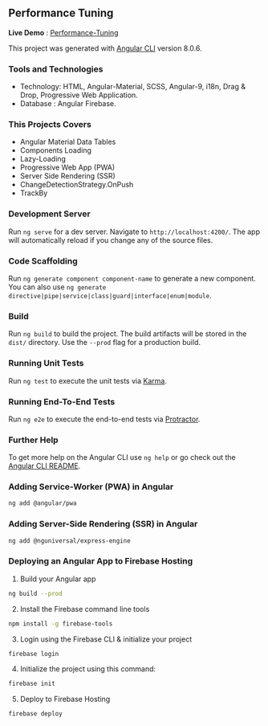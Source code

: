 ## Performance Tuning  

**Live Demo** : [Performance-Tuning](https://performance-tuning-3450d.firebaseapp.com)

This project was generated with [Angular CLI](https://github.com/angular/angular-cli) version 8.0.6.

### Tools and Technologies

- Technology: HTML, Angular-Material, SCSS, Angular-9, i18n, Drag & Drop, Progressive Web Application.
- Database : Angular Firebase.

### This Projects Covers

- Angular Material Data Tables
- Components Loading
- Lazy-Loading
- Progressive Web App (PWA)
- Server Side Rendering (SSR)
- ChangeDetectionStrategy.OnPush
- TrackBy


### Development Server

Run `ng serve` for a dev server. Navigate to `http://localhost:4200/`. The app will automatically reload if you change any of the source files.

### Code Scaffolding

Run `ng generate component component-name` to generate a new component. You can also use `ng generate directive|pipe|service|class|guard|interface|enum|module`.

### Build

Run `ng build` to build the project. The build artifacts will be stored in the `dist/` directory. Use the `--prod` flag for a production build.

### Running Unit Tests

Run `ng test` to execute the unit tests via [Karma](https://karma-runner.github.io).

### Running End-To-End Tests

Run `ng e2e` to execute the end-to-end tests via [Protractor](http://www.protractortest.org/).

### Further Help

To get more help on the Angular CLI use `ng help` or go check out the [Angular CLI README](https://github.com/angular/angular-cli/blob/master/README.md).

### Adding Service-Worker (PWA) in Angular 
```bash
ng add @angular/pwa
```

### Adding Server-Side Rendering (SSR) in Angular 
```bash
ng add @nguniversal/express-engine
```

### Deploying an Angular App to Firebase Hosting

1. Build your Angular app
```bash
ng build --prod
```
2. Install the Firebase command line tools
```bash
npm install -g firebase-tools
```
3. Login using the Firebase CLI & initialize your project
```bash
firebase login
```
4. Initialize the project using this command:
```bash
firebase init
```
5. Deploy to Firebase Hosting
```bash
firebase deploy
```
